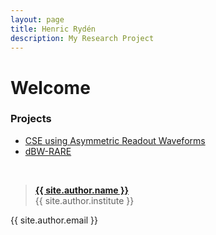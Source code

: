 ```yaml
---
layout: page
title: Henric Rydén
description: My Research Project
---
```


# Welcome



### Projects
- [CSE using Asymmetric Readout Waveforms](henricryden.github.io/asymreadout)
- [dBW-RARE](henricryden.github.io/dBW-RARE)


<br />

> **[{{ site.author.name }}](https://staff.ki.se/people/henrry)**  
> {{ site.author.institute }}
>
{{ site.author.email }}